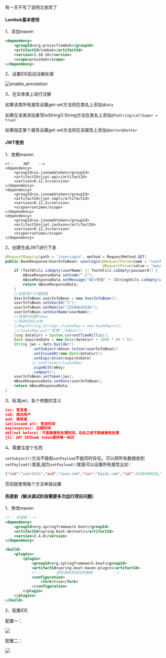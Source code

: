 有一天不写了说明又放弃了

#### Lombok基本使用

1、添加maven

```xml
<dependency>
    <groupId>org.projectlombok</groupId>
    <artifactId>lombok</artifactId>
    <version>1.18.16</version>
    <scope>provided</scope>
</dependency>
```

2、设置IDE启动注解处理

![enable_annotation](/Users/jingzhouhe/Desktop/学习文档/lom.png)

3、在实体类上进行注解

如果该类所有属性设置get-set方法则在类名上添加```@Data```

如果在该类添加重写toString():String方法在类名上添加```@ToString(callSuper = true)```

如果指定某个属性设置get-set方法则在该属性上添加```@Getter@Setter```

#### JWT使用

1、依赖maven

```
<!--    JWT    -->
<dependency>
    <groupId>io.jsonwebtoken</groupId>
    <artifactId>jjwt-api</artifactId>
    <version>0.11.2</version>
</dependency>
<dependency>
    <groupId>io.jsonwebtoken</groupId>
    <artifactId>jjwt-impl</artifactId>
    <version>0.11.2</version>
    <scope>runtime</scope>
</dependency>
<dependency>
    <groupId>io.jsonwebtoken</groupId>
    <artifactId>jjwt-jackson</artifactId>
    <version>0.11.2</version>
    <scope>runtime</scope>
</dependency>
```

2、创建生成JWT进行下发

```java
@RequestMapping(path = "/userLogin", method = RequestMethod.GET)
public BaseResponse<UserInfoBean> userLogin(@RequestParam(name = "userName", required = false) String userName,
                                            @RequestParam(value = "password", required = false) String password) {
    if (TextUtils.isEmpty(userName) || TextUtils.isEmpty(password)) {
        mBaseResponseData.setCode("-1");
        mBaseResponseData.setMessage("缺少参数" + (StringUtils.isEmpty(userName) ? "userName" : "password"));
        return mBaseResponseData;
    }
    //组装用户关键数据
    UserInfoBean userInfoBean = new UserInfoBean();
    userInfoBean.setUserId("1");
    userInfoBean.setMobile("15588642636");
    userInfoBean.setUserName(userName);
    //登录时创建Token
    //有效时长5分钟
    //Map<String,String> claimsMap = new HashMap<>();
    //claimsMap.put("权限","Admin");
    long dateCurr = System.currentTimeMillis();
    Date expiresDate = new Date(dateCurr + 1000 * 60 * 5);
    String jws = Jwts.builder()
            .setSubject(mGson.toJson(userInfoBean))
            .setIssuedAt(new Date(dateCurr))
            .setExpiration(expiresDate)
            //.setClaims(claimsMap)
            .signWith(mKey)
            .compact();
    userInfoBean.setToken(jws);
    mBaseResponseData.setData(userInfoBean);
    return mBaseResponseData;
}
```

3、标准jwt，各个参数的含义

```json
iss: 签发者
sub: 面向用户
aud: 接收者
iat(issued at): 签发时间
exp(expires): 过期时间
nbf(not before)：不能被接收处理时间，在此之前不能被接收处理
jti：JWT ID为web token提供唯一标识
```

4、需要注意个东西

```setSubject()```方法不能和```setPayload```不能同时存在。可以把所有数据放到```setPayload()```里面,因为```setPayload()```里面可以设置所有属性比如：

 ```json
{"sub":"userInfo","aud":"sina.com","iss":"baidu.com","iat":1528360628,"nbf":1528360631,"jti":"253e6s5e","exp":1528360637} 
 ```

否则就使用每个方法单独设置

#### 热更新（解决调试阶段需要多次运行项目问题）

1、修改maven

```xml
<!-- 热更新 -->
<dependency>
    <groupId>org.springframework.boot</groupId>
    <artifactId>spring-boot-devtools</artifactId>
    <version>2.4.0</version>
</dependency>
```

```xml
<build>
    <plugins>
        <plugin>
            <groupId>org.springframework.boot</groupId>
            <artifactId>spring-boot-maven-plugin</artifactId>
            <!--       添加该标签启动热更新         -->
            <configuration>
                <fork>true</fork>
            </configuration>
        </plugin>
    </plugins>
</build>
```

2、配置IDE

配置一：

![](/Users/jingzhouhe/Desktop/学习文档/hot_run.png)

配置二：

![](/Users/jingzhouhe/Desktop/学习文档/hot_run_2.png)

